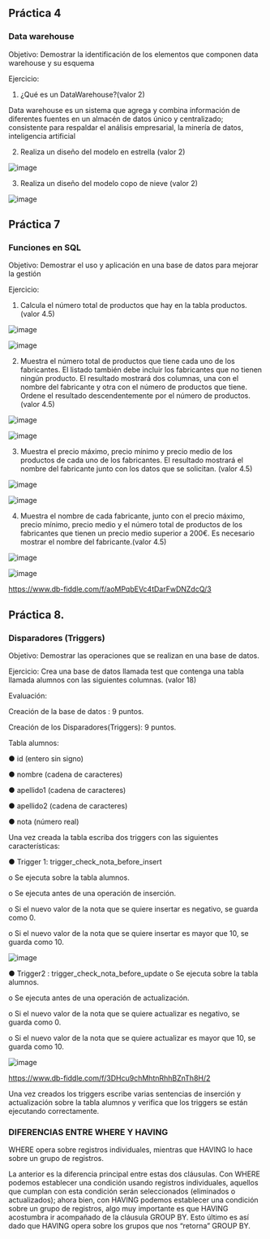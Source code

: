 
## Práctica 4
### Data warehouse

Objetivo: Demostrar la identificación de los elementos que componen data warehouse y
su esquema

Ejercicio:

1. ¿Qué es un DataWarehouse?(valor 2)

Data warehouse es un sistema que agrega y combina información de diferentes fuentes en un almacén de datos único y centralizado; consistente para respaldar el análisis empresarial, la minería de datos, inteligencia artificial 

2. Realiza un diseño del modelo en estrella (valor 2)

![image](https://user-images.githubusercontent.com/87988894/171659497-c058b289-5ef6-4e7b-94ff-dcc2b6479a00.png)

3. Realiza un diseño del modelo copo de nieve (valor 2)

![image](https://user-images.githubusercontent.com/87988894/171660521-ac2dcb7b-3f82-4290-a1d0-7fa829ccdb80.png)



## Práctica 7
### Funciones en SQL
Objetivo: Demostrar el uso y aplicación en una base de datos para mejorar la gestión

Ejercicio:

1. Calcula el número total de productos que hay en la tabla productos. (valor 4.5)

![image](https://user-images.githubusercontent.com/87988894/171661124-1ce484dd-200c-4336-8dad-8dcc6bc54223.png)

![image](https://user-images.githubusercontent.com/87988894/171661233-baf42a39-8984-43d9-9905-c7da6b3744c6.png)



2. Muestra el número total de productos que tiene cada uno de los fabricantes. El listado
también debe incluir los fabricantes que no tienen ningún producto. El resultado
mostrará dos columnas, una con el nombre del fabricante y otra con el número de
productos que tiene. Ordene el resultado descendentemente por el número de
productos. (valor 4.5)

![image](https://user-images.githubusercontent.com/87988894/171667409-025f2a6b-77cf-4037-a4fd-22aa24fd0b29.png)


![image](https://user-images.githubusercontent.com/87988894/171667496-b361448b-ed39-48d8-ba3d-11ef9bc36af7.png)


3. Muestra el precio máximo, precio mínimo y precio medio de los productos de cada
uno de los fabricantes. El resultado mostrará el nombre del fabricante junto con los
datos que se solicitan. (valor 4.5)

![image](https://user-images.githubusercontent.com/87988894/171670532-3bcd90e3-6ddd-4e0d-b92c-293d7f13804b.png)

![image](https://user-images.githubusercontent.com/87988894/171670685-a2a6e01b-2352-499a-91d0-bac7caa0d786.png)


4. Muestra el nombre de cada fabricante, junto con el precio máximo, precio mínimo,
precio medio y el número total de productos de los fabricantes que tienen un precio
medio superior a 200€. Es necesario mostrar el nombre del fabricante.(valor 4.5)

![image](https://user-images.githubusercontent.com/87988894/171723763-5975a7d0-5207-4462-b289-4c10bbbbd141.png)

![image](https://user-images.githubusercontent.com/87988894/171723870-46d117c4-0cb5-4625-aec8-1c2c9f532306.png)

https://www.db-fiddle.com/f/aoMPqbEVc4tDarFwDNZdcQ/3

## Práctica 8.
### Disparadores (Triggers)

Objetivo: Demostrar las operaciones que se realizan en una base de datos.

Ejercicio: Crea una base de datos llamada test que contenga una tabla llamada
alumnos con las siguientes columnas. (valor 18)

Evaluación:

Creación de la base de datos : 9 puntos.

Creación de los Disparadores(Triggers): 9 puntos.

Tabla alumnos:

● id (entero sin signo)

● nombre (cadena de caracteres)

● apellido1 (cadena de caracteres)

● apellido2 (cadena de caracteres)

● nota (número real)

Una vez creada la tabla escriba dos triggers con las siguientes características:

● Trigger 1: trigger_check_nota_before_insert

  o Se ejecuta sobre la tabla alumnos.
  
  o Se ejecuta antes de una operación de inserción.
  
  o Si el nuevo valor de la nota que se quiere insertar es negativo, se guarda
  como 0.
  
  o Si el nuevo valor de la nota que se quiere insertar es mayor que 10, se
  guarda como 10.
  
  ![image](https://user-images.githubusercontent.com/87988894/171730976-993f9e41-4d45-4c91-8918-99e40ef1cc20.png)


● Trigger2 : trigger_check_nota_before_update
  o Se ejecuta sobre la tabla alumnos.
  
  o Se ejecuta antes de una operación de actualización.
  
  o Si el nuevo valor de la nota que se quiere actualizar es negativo, se guarda
  como 0.
  
  o Si el nuevo valor de la nota que se quiere actualizar es mayor que 10, se
  guarda como 10.
  
  ![image](https://user-images.githubusercontent.com/87988894/171731099-97ffbf2d-a1e2-4264-9f0f-623fc7e857a9.png)

  
  https://www.db-fiddle.com/f/3DHcu9chMhtnRhhBZnTh8H/2
  
Una vez creados los triggers escribe varias sentencias de inserción y actualización
sobre la tabla alumnos y verifica que los triggers se están ejecutando
correctamente.

### DIFERENCIAS ENTRE WHERE Y HAVING
WHERE opera sobre registros individuales, mientras que HAVING lo hace sobre un grupo de registros.

La anterior es la diferencia principal entre estas dos cláusulas. Con WHERE podemos establecer una condición usando registros individuales, aquellos que cumplan con esta condición serán seleccionados (eliminados o actualizados); ahora bien, con HAVING podemos establecer una condición sobre un grupo de registros, algo muy importante es que HAVING acostumbra ir acompañado de la cláusula GROUP BY. Esto último es así dado que HAVING opera sobre los grupos que nos “retorna” GROUP BY.

